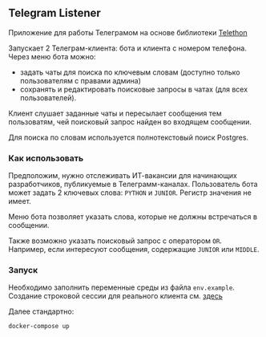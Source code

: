 ## Telegram Listener

Приложение для работы Телеграмом на основе библиотеки [Telethon](https://github.com/LonamiWebs/Telethon)

Запускает 2 Телеграм-клиента: бота и клиента с номером телефона.
Через меню бота можно:
- задать чаты для поиска по ключевым словам (доступно только пользователям с правами админа) 
- сохранять и редактировать поисковые запросы в чатах (для всех пользователей).

Клиент слушает заданные чаты и пересылает сообщения тем пользоватям, чей поисковый запрос найден во входящем сообщении.

Для поиска по словам используется полнотекстовый поиск Postgres.


### Как использовать

Предположим, нужно отслеживать ИТ-вакансии для начинающих разработчиков, публикуемые в Телеграмм-каналах. Пользователь бота может задать 2 ключевых слова: `PYTHON` и `JUNIOR`. Регистр значения не имеет.

Меню бота позволяет указать слова, которые не должны встречаться в сообщении.

Также возможно указать поисковый запрос с оператором `OR`. Например, если интересуют сообщения, содержащие `JUNIOR` или `MIDDLE`.

### Запуск

Необходимо заполнить переменные среды из файла `env.example`.
Создание строковой сессии для реального клиента см. [здесь](https://docs.telethon.dev/en/stable/concepts/sessions.html#string-sessions)

Далее стандартно:

    docker-compose up
